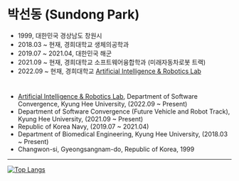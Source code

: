 # 박선동 (Sundong Park)
- 1999, 대한민국 경상남도 창원시
- 2018.03 ~ 현재, 경희대학교 생체의공학과
- 2019.07 ~ 2021.04, 대한민국 해군
- 2021.09 ~ 현재, 경희대학교 소프트웨어융합학과 (미래자동차로봇 트랙)
- 2022.09 ~ 현재, 경희대학교 [Artificial Intelligence & Robotics Lab](http://airlab.khu.ac.kr)
# 
- [Artificial Intelligence & Robotics Lab](http://airlab.khu.ac.kr), Department of Software Convergence, Kyung Hee University, (2022.09 ~ Present)
- Department of Software Convergence (Future Vehicle and Robot Track), Kyung Hee University, (2021.09 ~ Present)
- Republic of Korea Navy, (2019.07 ~ 2021.04)
- Department of Biomedical Engineering, Kyung Hee University, (2018.03 ~ Present)
- Changwon-si, Gyeongsangnam-do, Republic of Korea, 1999
---
[![Top Langs](https://github-readme-stats.vercel.app/api/top-langs/?username=sundongpark&langs_count=3&layout=compact&theme=default&exclude_repo=sundongpark.github.io)](https://github.com/sundongpark/sundongpark)


<!--
**sundongpark/sundongpark** is a ✨ _special_ ✨ repository because its `README.md` (this file) appears on your GitHub profile.
[![Github Stats](https://github-readme-stats.vercel.app/api?username=sundongpark&show_icons=true)](https://github.com/sundongpark/sundongpark)
Here are some ideas to get you started:

- 🔭 I’m currently working on ...
- 🌱 I’m currently learning ...
- 👯 I’m looking to collaborate on ...
- 🤔 I’m looking for help with ...
- 💬 Ask me about ...
- 📫 How to reach me: ...
- 😄 Pronouns: ...
- ⚡ Fun fact: ...
-->
